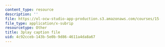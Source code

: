 ```yaml
---
content_type: resource
description: ''
file: https://ol-ocw-studio-app-production.s3.amazonaws.com/courses/15-390-new-enterprises-spring-2013/4c92cceb143b5e0b9d864611a4da8a67_Ma3ANiGPVNU.vtt
file_type: application/x-subrip
resourcetype: Other
title: 3play caption file
uid: 4c92cceb-143b-5e0b-9d86-4611a4da8a67
---
```

